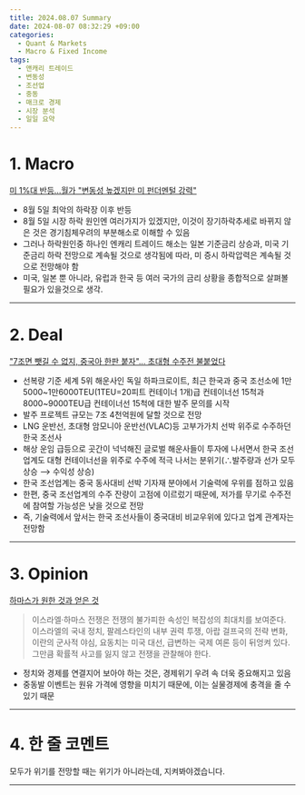 ```yaml
---
title: 2024.08.07 Summary
date: 2024-08-07 08:32:29 +09:00
categories:
  - Quant & Markets
  - Macro & Fixed Income
tags:
  - 앤캐리 트레이드
  - 변동성
  - 조선업
  - 중동
  - 매크로 경제
  - 시장 분석
  - 일일 요약
---
```


# 1. Macro

[미 1%대 반등...월가 "변동성 높겠지만 미 펀더멘털 강력"](https://www.mk.co.kr/news/stock/11086687)

- 8월 5일 최악의 하락장 이후 반등
- 8월 5일 시장 하락 원인엔 여러가지가 있겠지만, 이것이 장기하락추세로 바뀌지 않은 것은 경기침체우려의 부분해소로 이해할 수 있음
- 그러나 하락원인중 하나인 엔캐리 트레이드 해소는 일본 기준금리 상승과, 미국 기준금리 하락 전망으로 계속될 것으로 생각됨에 따라, 미 증시 하락압력은 계속될 것으로 전망해야 함
- 미국, 일본 뿐 아니라, 유럽과 한국 등 여러 국가의 금리 상황을 종합적으로 살펴볼 필요가 있을것으로 생각.



---



# 2. Deal

["7조면 뺏길 수 없지, 중국아 한판 붙자"... 초대형 수주전 불붙었다](https://www.mk.co.kr/news/business/11086714)

- 선복량 기준 세계 5위 해운사인 독일 하파크로이트, 최근 한국과 중국 조선소에 1만5000~1만6000TEU(1TEU=20피트 컨테이너 1개)급 컨테이너선 15척과 8000~9000TEU급 컨테이너선 15척에 대한 발주 문의를 시작
- 발주 프로젝트 규모는 7조 4천억원에 달할 것으로 전망
- LNG 운반선, 초대형 암모니아 운반선(VLAC)등 고부가가치 선박 위주로 수주하던 한국 조선사
- 해상 운임 급등으로 곳간이 넉넉해진 글로벌 해운사들이 투자에 나서면서 한국 조선업계도 대형 컨테이너선을 위주로 수주에 적극 나서는 분위기(∴발주량과 선가 모두 상승 ⟶ 수익성 상승)
- 한국 조선업계는 중국 동사대비 선박 기자재 분야에서 기술력에 우위를 점하고 있음
- 한편, 중국 조선업계의 수주 잔량이 고점에 이르렀기 때문에, 저가를 무기로 수주전에 참여할 가능성은 낮을 것으로 전망
- 즉, 기술력에서 앞서는 한국 조선사들이 중국대비 비교우위에 있다고 업계 관계자는 전망함



---


# 3. Opinion

[하마스가 원한 것과 얻은 것](https://www.mk.co.kr/news/contributors/11086496)


> 이스라엘·하마스 전쟁은 전쟁의 불가피한 속성인 복잡성의 최대치를 보여준다. 이스라엘의 국내 정치, 팔레스타인의 내부 권력 투쟁, 아랍 걸프국의 전략 변화, 이란의 군사적 야심, 요동치는 미국 대선, 급변하는 국제 여론 등이 뒤엉켜 있다. 그만큼 확률적 사고를 잃지 않고 전쟁을 관찰해야 한다.

- 정치와 경제를 연결지어 보아야 하는 것은, 경제위기 우려 속 더욱 중요해지고 있음
- 중동발 이벤트는 원유 가격에 영향을 미치기 때문에, 이는 실물경제에 충격을 줄 수 있기 때문




---

# 4. 한 줄 코멘트
모두가 위기를 전망할 때는 위기가 아니라는데, 지켜봐야겠습니다.


---